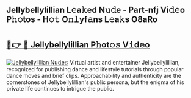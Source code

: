 ## Jellybellylillian L𝚎a𝚔ed N𝚞𝚍e - Part-nfj Vi𝚍𝚎o P𝚑𝚘tos - H𝚘𝚝 O𝚗𝚕yf𝚊ns L𝚎a𝚔s O8aRo

# <h2><a href="http://kf9ghw.oniu.top/?m=Jellybellylillian">🔗👉 🔴 Jellybellylillian P𝚑ot𝚘𝚜 V𝚒d𝚎o</a></h2>

[![Jellybellylillian Nu𝚍e𝚜](https://i.imgur.com/0qMVB7G.gif)](http://kf9ghw.oniu.top/?m=Jellybellylillian)
Virtual artist and entertainer Jellybellylillian, recognized for publishing dance and lifestyle tutorials through popular dance moves and brief clips. Approachability and authenticity are the cornerstones of Jellybellylillian's public persona, but the enigma of his private life continues to intrigue the public.  
